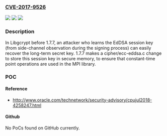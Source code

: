 ### [CVE-2017-9526](https://cve.mitre.org/cgi-bin/cvename.cgi?name=CVE-2017-9526)
![](https://img.shields.io/static/v1?label=Product&message=n%2Fa&color=blue)
![](https://img.shields.io/static/v1?label=Version&message=n%2Fa&color=blue)
![](https://img.shields.io/static/v1?label=Vulnerability&message=n%2Fa&color=brighgreen)

### Description

In Libgcrypt before 1.7.7, an attacker who learns the EdDSA session key (from side-channel observation during the signing process) can easily recover the long-term secret key. 1.7.7 makes a cipher/ecc-eddsa.c change to store this session key in secure memory, to ensure that constant-time point operations are used in the MPI library.

### POC

#### Reference
- http://www.oracle.com/technetwork/security-advisory/cpujul2018-4258247.html

#### Github
No PoCs found on GitHub currently.

